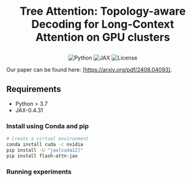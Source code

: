 <h1 align="center">
<p>Tree Attention: Topology-aware Decoding for Long-Context Attention on GPU clusters</p>
</h1>

<p align="center">
    <a>
        <img alt="Python" src="https://img.shields.io/badge/Python-3.12-blue">
    </a>
    <a>
        <img alt="JAX" src="https://img.shields.io/badge/JAX-0.4.31-blue">
    </a>
    <a>
        <img alt="License" src="https://img.shields.io/badge/License-MIT-blue">
    </a>
</p>

Our paper can be found here: [https://arxiv.org/pdf/2408.04093].

## Requirements

- Python > 3.7
- JAX-0.4.31


### Install using Conda and pip

```bash
# Create a virtual environment
conda install cuda -c nvidia
pip install -U "jax[cuda12]"
pip install flash-attn-jax
```

### Running experiments

